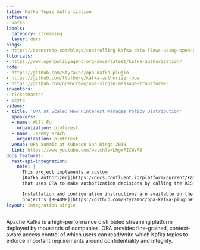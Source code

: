 ```yaml
---
title: Kafka Topic Authorization
software:
- kafka
labels:
  category: streaming
  layer: data
blogs:
- https://opencredo.com/blogs/controlling-kafka-data-flows-using-open-policy-agent/
tutorials:
- https://www.openpolicyagent.org/docs/latest/kafka-authorization/
code:
- https://github.com/StyraInc/opa-kafka-plugin
- https://github.com/llofberg/kafka-authorizer-opa
- https://github.com/opencredo/opa-single-message-transformer
inventors:
- ticketmaster
- styra
videos:
- title: 'OPA at Scale: How Pinterest Manages Policy Distribution'
  speakers:
  - name: Will Fu
    organization: pinterest
  - name: Jeremy Krach
    organization: pinterest
  venue: OPA Summit at Kubecon San Diego 2019
  link: https://www.youtube.com/watch?v=LhgxFICWsA8
docs_features:
  rest-api-integration:
    note: |
      This project implements a custom
      [Kafka authorizer](https://docs.confluent.io/platform/current/kafka/authorization.html#authorizer)
      that uses OPA to make authorization decisions by calling the REST API.

      Installation and configuration instructions are available in the
      project's [README](https://github.com/StyraInc/opa-kafka-plugin#installation).
layout: integration-single
---
```

Apache Kafka is a high-performance distributed streaming platform deployed by thousands of companies.  OPA provides fine-grained, context-aware access control of which users can read/write which Kafka topics to enforce important requirements around confidentiality and integrity.
